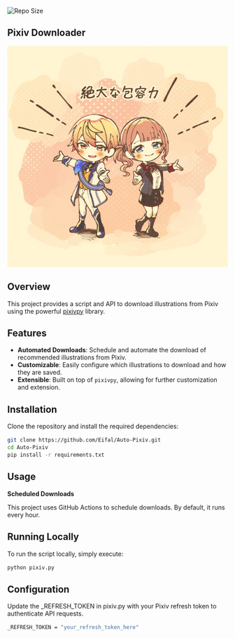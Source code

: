 ![Repo Size](https://img.shields.io/github/repo-size/eifal/Auto-Pixiv)

## Pixiv Downloader

![Pixiv](https://raw.githubusercontent.com/Eifal/Auto-Pixiv/main/pix/illust_id_119695250_プロセカツイログ⑨.jpg)

## Overview

This project provides a script and API to download illustrations from Pixiv using the powerful [pixivpy](https://github.com/upbit/pixivpy) library.

## Features

- **Automated Downloads**: Schedule and automate the download of recommended illustrations from Pixiv.
- **Customizable**: Easily configure which illustrations to download and how they are saved.
- **Extensible**: Built on top of `pixivpy`, allowing for further customization and extension.

## Installation

Clone the repository and install the required dependencies:

```sh
git clone https://github.com/Eifal/Auto-Pixiv.git
cd Auto-Pixiv
pip install -r requirements.txt
```

## Usage

**Scheduled Downloads**

This project uses GitHub Actions to schedule downloads. By default, it runs every hour.

## Running Locally

To run the script locally, simply execute:

```sh
python pixiv.py
```

## Configuration

Update the _REFRESH_TOKEN in pixiv.py with your Pixiv refresh token to authenticate API requests.

```sh
_REFRESH_TOKEN = "your_refresh_token_here"
```
